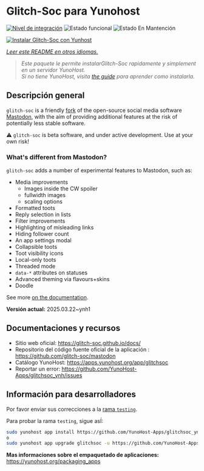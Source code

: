 <!--
Este archivo README esta generado automaticamente<https://github.com/YunoHost/apps/tree/master/tools/readme_generator>
No se debe editar a mano.
-->

# Glitch-Soc para Yunohost

[![Nivel de integración](https://apps.yunohost.org/badge/integration/glitchsoc)](https://ci-apps.yunohost.org/ci/apps/glitchsoc/)
![Estado funcional](https://apps.yunohost.org/badge/state/glitchsoc)
![Estado En Mantención](https://apps.yunohost.org/badge/maintained/glitchsoc)

[![Instalar Glitch-Soc con Yunhost](https://install-app.yunohost.org/install-with-yunohost.svg)](https://install-app.yunohost.org/?app=glitchsoc)

*[Leer este README en otros idiomas.](./ALL_README.md)*

> *Este paquete le permite instalarGlitch-Soc rapidamente y simplement en un servidor YunoHost.*  
> *Si no tiene YunoHost, visita [the guide](https://yunohost.org/install) para aprender como instalarla.*

## Descripción general

`glitch-soc` is a friendly [fork](https://en.wikipedia.org/wiki/Fork_(software_development)) of the open-source social media software [Mastodon](https://joinmastodon.org/), with the aim of providing additional features at the risk of potentially less stable software.

⚠️ `glitch-soc` is beta software, and under active development. Use at your own risk!

###  What's different from Mastodon?

`glitch-soc` adds a number of experimental features to Mastodon, such as:

- Media improvements
  - Images inside the CW spoiler
  - fullwidth images
  - scaling options
- Formatted toots
- Reply selection in lists
- Filter improvements
- Highlighting of misleading links
- Hiding follower count
- An app settings modal
- Collapsible toots
- Toot visibility icons
- Local-only toots
- Threaded mode
- `data-*` attributes on statuses
- Advanced theming via flavours+skins
- Doodle

See more [on the documentation](https://glitch-soc.github.io/docs/).


**Versión actual:** 2025.03.22~ynh1
## Documentaciones y recursos

- Sitio web oficial: <https://glitch-soc.github.io/docs/>
- Repositorio del código fuente oficial de la aplicación : <https://github.com/glitch-soc/mastodon>
- Catálogo YunoHost: <https://apps.yunohost.org/app/glitchsoc>
- Reportar un error: <https://github.com/YunoHost-Apps/glitchsoc_ynh/issues>

## Información para desarrolladores

Por favor enviar sus correcciones a la [rama `testing`](https://github.com/YunoHost-Apps/glitchsoc_ynh/tree/testing).

Para probar la rama `testing`, sigue asÍ:

```bash
sudo yunohost app install https://github.com/YunoHost-Apps/glitchsoc_ynh/tree/testing --debug
o
sudo yunohost app upgrade glitchsoc -u https://github.com/YunoHost-Apps/glitchsoc_ynh/tree/testing --debug
```

**Mas informaciones sobre el empaquetado de aplicaciones:** <https://yunohost.org/packaging_apps>
